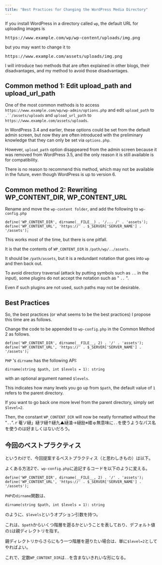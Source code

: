 ```yaml
---
title: "Best Practices for Changing the WordPress Media Directory"
---
```


If you install WordPress in a directory called `wp`, the default URL for uploading images is

<pre class="wp-block-preformatted">https://www.example.com/wp/wp-content/uploads/img.png</pre>

but you may want to change it to

<pre class="wp-block-preformatted">https://www.example.com/assets/uploads/img.png</pre>

I will introduce two methods that are often explained in other blogs, their disadvantages, and my method to avoid those disadvantages.

## Common method 1: Edit upload_path and upload_url_path

One of the most common methods is to access `https://www.example.com/wp/wp-admin/options.php` and edit `upload_path` to `.``/assets/uploads` and `upload_url_path` to `https://www.example.com/assets/uploads`.

In WordPress 3.4 and earlier, these options could be set from the default admin screen, but now they are often introduced with the preliminary knowledge that they can only be set via `options.php`.

However, `upload_path` option disappeared from the admin screen because it was removed from WordPress 3.5, and the only reason it is still available is for compatibility.

There is no reason to recommend this method, which may not be available in the future, even though WordPress is up to version 6.

## Common method 2: Rewriting WP_CONTENT_DIR, WP_CONTENT_URL

Rename and move the `wp-content folder`, and add the following to `wp-config.php`

<div class="wp-block-group">

```
define('WP_CONTENT_DIR', dirname(__FILE__) . '/... /' . 'assets'); define('WP_CONTENT_URL', 'https://' . $_SERVER['SERVER_NAME'] . '/assets');
```

</div>

This works most of the time, but there is one pitfall.

It is that the contents of `WP_CONTENT_DIR` is `/path/wp/../assets`.

It should be `/path/assets`, but it is a redundant notation that goes into `wp` and then back out.

To avoid directory traversal (attack by putting symbols such as `.`.. in the input), some plugins do not accept the notation such as " `..` ".

Even if such plugins are not used, such paths may not be desirable.

## Best Practices

So, the best practices (or what seems to be the best practices) I propose this time are as follows.

Change the code to be appended to `wp-config.php` in the Common Method 2 as follows.

```
define('WP_CONTENT_DIR', dirname(__FILE__, 2) . '/' . 'assets'); define('WP_CONTENT_URL', 'https://' . $_SERVER['SERVER_NAME'] . '/assets');
```

`PHP` 's `dirname` has the following API:

```
dirname(string $path, int $levels = 1): string
```

with an optional argument named `$levels`.

This indicates how many levels you go up from `$path`, the default value of `1` refers to the parent directory.

If you want to go back one more level from the parent directory, simply set `$level=2`.

Then, the constant `WP_CONTENT_DIR` will now be neatly formatted without the "`..`".ｒ菴ソ縺」縺ヲ縺↑縺九▲縺溘→縺励※繧ゅ無意味に`..`を使うようなパス名を使うのは好ましくはないだろう。

## 今回のベストプラクティス

というわけで、今回提案するベストプラクティス（と思わしきもの）は以下。

よくある方法2で、`wp-config.php`に追記するコードを以下のように変える。

```
define('WP_CONTENT_DIR', dirname(__FILE__, 2) . '/' . 'assets'); define('WP_CONTENT_URL', 'https://' . $_SERVER['SERVER_NAME'] . '/assets');
```

`PHP`の`dirname`関数は、

```
dirname(string $path, int $levels = 1): string
```

のように、`$levels`というオプション引数を持つ。

これは、`$path`からいくつ階層を遡るかということを表しており、デフォルト値の`1`は親ディレクトリを指す。

親ディレクトリからさらにもう一つ階層を遡りたい場合は、単に`$level=2`としてやればよい。

これで、定数`WP_CONTENT_DIR`は`..`を含まないきれいな形になる。